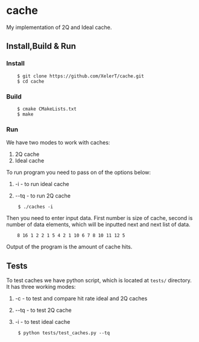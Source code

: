 # cache

My implementation of 2Q and Ideal cache. 

## Install,Build & Run

### Install

        $ git clone https://github.com/XelerT/cache.git
        $ cd cache

### Build
        $ cmake CMakeLists.txt
        $ make

### Run

We have two modes to work with caches:

1) 2Q cache
2) Ideal cache

To run program you need to pass on of the options below:

1) -i   - to run ideal cache
2) --tq - to run 2Q cache

        $ ./caches -i

Then you need to enter input data. First number is size of cache, second is number of data elements, which will be inputted next and next list of data.

        8 16 1 2 2 1 5 4 2 1 10 6 7 8 10 11 12 5

Output of the program is the amount of cache hits.

## Tests
To test caches we have python script, which is located at ```tests/``` directory. It has three working modes:

1) -c   - to test and compare hit rate ideal and 2Q caches
2) --tq - to test 2Q cache
3) -i   - to test ideal cache

        $ python tests/test_caches.py --tq
